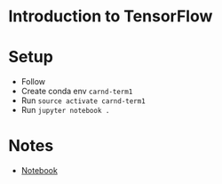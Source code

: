 Introduction to TensorFlow
====

# Setup
- Follow [](https://github.com/tuliren/CarND-Term1-Starter-Kit)
- Create conda env `carnd-term1`
- Run `source activate carnd-term1`
- Run `jupyter notebook .`

# Notes
- [Notebook](https://github.com/tuliren/self-driving-car-nd/blob/master/06-intro-to-tensorflow/notebook.ipynb)
